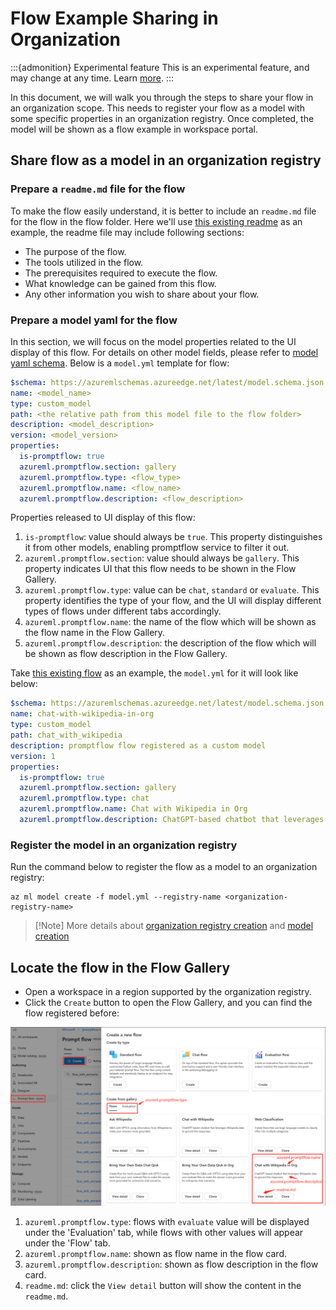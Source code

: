 # Flow Example Sharing in Organization

:::{admonition} Experimental feature
This is an experimental feature, and may change at any time. Learn [more](../../how-to-guides/faq.md#stable-vs-experimental).
:::

In this document, we will walk you through the steps to share your flow in an organization scope. This needs to register your flow as a model with some specific properties in an organization registry. Once completed, the model will be shown as a flow example in workspace portal.

## Share flow as a model in an organization registry

### Prepare a `readme.md` file for the flow

To make the flow easily understand, it is better to include an `readme.md` file for the flow in the flow folder. Here we'll use [this existing readme](https://github.com/microsoft/promptflow/blob/main/examples/flows/chat/chat-with-wikipedia/README.md) as an example, the readme file may include following sections:
- The purpose of the flow.
- The tools utilized in the flow.
- The prerequisites required to execute the flow.
- What knowledge can be gained from this flow.
- Any other information you wish to share about your flow.

### Prepare a model yaml for the flow

In this section, we will focus on the model properties related to the UI display of this flow. For details on other model fields, please refer to [model yaml schema](https://learn.microsoft.com/en-us/azure/machine-learning/reference-yaml-model?view=azureml-api-2). Below is a `model.yml` template for flow:

```yaml
$schema: https://azuremlschemas.azureedge.net/latest/model.schema.json
name: <model_name>
type: custom_model
path: <the relative path from this model file to the flow folder>
description: <model_description>
version: <model_version>
properties:
  is-promptflow: true
  azureml.promptflow.section: gallery
  azureml.promptflow.type: <flow_type>
  azureml.promptflow.name: <flow_name>
  azureml.promptflow.description: <flow_description>
```

Properties released to UI display of this flow:
1. `is-promptflow`: value should always be `true`. This property distinguishes it from other models, enabling promptflow service to filter it out.
2. `azureml.promptflow.section`: value should always be `gallery`. This property indicates UI that this flow needs to be shown in the Flow Gallery.
3. `azureml.promptflow.type`: value can be `chat`, `standard` or `evaluate`. This property identifies the type of your flow, and the UI will display different types of flows under different tabs accordingly.
4. `azureml.promptflow.name`: the name of the flow which will be shown as the flow name in the Flow Gallery.
5. `azureml.promptflow.description`: the description of the flow which will be shown as flow description in the Flow Gallery.

Take [this existing flow](https://github.com/microsoft/promptflow/tree/main/examples/flows/chat/chat-with-wikipedia) as an example, the `model.yml` for it will look like below:
```yaml
$schema: https://azuremlschemas.azureedge.net/latest/model.schema.json
name: chat-with-wikipedia-in-org
type: custom_model
path: chat_with_wikipedia
description: promptflow flow registered as a custom model
version: 1
properties:
  is-promptflow: true
  azureml.promptflow.section: gallery
  azureml.promptflow.type: chat
  azureml.promptflow.name: Chat with Wikipedia in Org
  azureml.promptflow.description: ChatGPT-based chatbot that leverages Wikipedia data to ground the responses.
```

### Register the model in an organization registry

 Run the command below to register the flow as a model to an organization registry:
```
az ml model create -f model.yml --registry-name <organization-registry-name>
```

> [!Note] More details about [organization registry creation](https://learn.microsoft.com/en-us/azure/machine-learning/how-to-manage-registries?view=azureml-api-2&tabs=studio#create-a-registry) and [model creation](https://learn.microsoft.com/en-us/cli/azure/ml/model?view=azure-cli-latest#az-ml-model-create)

## Locate the flow in the Flow Gallery

- Open a workspace in a region supported by the organization registry.
- Click the `Create` button to open the Flow Gallery, and you can find the flow registered before:

![organization examples in flow gallery](../../media/cloud/azureml/org_examples_in_flow_gallery.png)

1. `azureml.promptflow.type`: flows with  `evaluate` value will be displayed under the 'Evaluation' tab, while flows with other values will appear under the 'Flow' tab.
2. `azureml.promptflow.name`: shown as flow name in the flow card.
3. `azureml.promptflow.description`: shown as flow description in the flow card.
4. `readme.md`: click the `View detail` button will show the content in the `readme.md`.